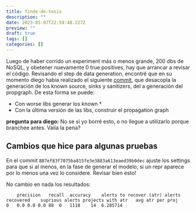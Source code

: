 ```yaml
---
title: finde-de-tesis
description: ""
date: 2023-05-07T22:59:48.227Z
preview: ""
draft: true
tags: []
categories: []
---
```


Luego de haber corrido un experiment más o menos grande, 200 dbs de NoSQL, y obetener nuevamente 0 true positives, hay que arrancar a revisar el código.
Revisando el step de data generation, encontré que en su momento diego había realizado el siguiente [commit](https://github.com/thepalbi/tsm-pipeline/commit/99eb3cf46cf5a8c1596c85e4f1ada129960e56e0), que desacopla la generación de los known source, sinks y sanitizers, del a generación del propgraph. De esta forma se puede:
- Con worse libs generar los known *
- Con la última versión de las libs, construir el propagation graph

**pregunta para diego:** No se si yo borré esto, o no llegue a utilizarlo porque branchee antes. Valía la pena?

## Cambios que hice para algunas pruebas

En el commit `887ef83f7075ba815fe3e3883a613eaed39b0dec` ajuste los settings para que si al menos, en la fase de generar el modelo, si un repr aparece por lo menos una vez lo considere. Revisar bien esto! 

No cambio en nada los resultados:

```
	precision	recall	accuracy	alerts to recover (atr)	alerts recovered	suprious alerts	projects with atr	avg atr per proj
0	0.0	0.0	0.0	88	0	1118	14	6.285714
```
